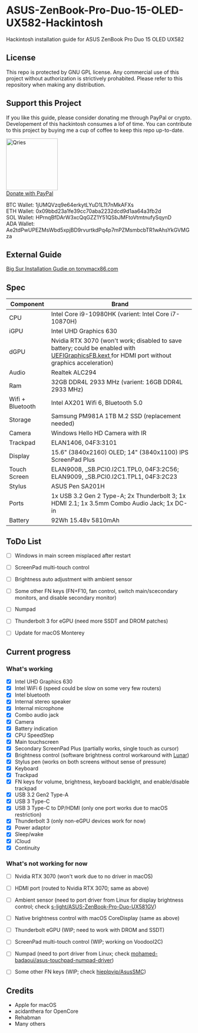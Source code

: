 # ASUS-ZenBook-Pro-Duo-15-OLED-UX582-Hackintosh
Hackintosh installation guide for ASUS ZenBook Pro Duo 15 OLED UX582


## License
This repo is protected by GNU GPL license. Any commercial use of this project without authorization is strictively prohabited. Please refer to this repository when making any distribution.


## Support this Project
If you like this guide, please consider donating me through PayPal or crypto. Developement of this hackintosh consumes a lof of time. You can contribute to this project by buying me a cup of coffee to keep this repo up-to-date.

<p>
<a href="https://www.paypal.com/donate/?hosted_button_id=YK65DJNB4UK2L">
         <img alt="Qries" src="https://raw.githubusercontent.com/shiecldk/ASUS-ZenBook-Pro-Duo-15-OLED-UX582-Hackintosh/main/PayPal.png"
          height="140"></a><br>
<a href="https://www.paypal.com/donate/?hosted_button_id=YK65DJNB4UK2L">Donate with PayPal</a></p>

<p>BTC Wallet: 1jUMQVzq9e64erkytLYuD1LTt7nMkAFXs<br>
ETH Wallet: 0x09bbd23a1fe39cc70aba2232dcd9d1aa64a3fb2d<br>
SOL Wallet: HPrnqBfDArW3xcQqGZZ1Y51QSbJMFtoVtmtnufySqynD<br>
ADA Wallet: Ae2tdPwUPEZMsWbd5xpjBD9rvurtkdPq4p7mPZMsmbcbTR1wAhsYkGVMGza</p>


## External Guide

<p>
<a href="https://www.tonymacx86.com/threads/guide-asus-zenbook-pro-duo-ux582-opencore.315661/">Big Sur Installation Gudie on tonymacx86.com</a></p>


## Spec

| Component | Brand |
| ----------- | ----------- |
| CPU | Intel Core i9-10980HK (varient: Intel Core i7-10870H) |
| iGPU | Intel UHD Graphics 630 |
| dGPU | Nvidia RTX 3070 (won't work; disabled to save battery; could be enabled with <a href="https://github.com/acidanthera/UEFIGraphicsFB"> UEFIGraphicsFB.kext </a> for HDMI port without graphics acceleration) |
| Audio | Realtek ALC294 |
| Ram | 32GB DDR4L 2933 MHz (varient: 16GB DDR4L 2933 MHz) |
| Wifi + Bluetooth | Intel AX201 Wifi 6, Bluetooth 5.0 |
| Storage | Samsung PM981A 1TB M.2 SSD (replacement needed) |
| Camera | Windows Hello HD Camera with IR |
| Trackpad | ELAN1406, 04F3:3101 |
| Display | 15.6" (3840x2160) OLED; 14" (3840x1100) IPS ScreenPad Plus |
| Touch Screen| ELAN9008, \_SB.PCI0.I2C1.TPL0, 04F3:2C56; ELAN9009, \_SB.PCI0.I2C1.TPL1, 04F3:2C23 |
| Stylus | ASUS Pen SA201H  |
| Ports | 1x USB 3.2 Gen 2 Type-A; 2x Thunderbolt 3; 1x HDMI 2.1; 1x 3.5mm Combo Audio Jack; 1x DC-in |
| Battery | 92Wh 15.48v 5810mAh |


## ToDo List
- [ ] Windows in main screen misplaced after restart
- [ ] ScreenPad multi-touch control
- [ ] Brightness auto adjustment with ambient sensor
- [ ] Some other FN keys (FN+F10, fan control, switch main/scecondary monitors, and disable secondary monitor)
- [ ] Numpad
- [ ] Thunderbolt 3 for eGPU (need more SSDT and DROM patches)
- [ ] Update for macOS Monterey


## Current progress

### What's working
- [x] Intel UHD Graphics 630
- [x] Intel WiFi 6 (speed could be slow on some very few routers)
- [x] Intel bluetooth
- [x] Internal stereo speaker
- [x] Internal microphone
- [x] Combo audio jack
- [x] Camera
- [x] Battery indication
- [x] CPU SpeedStep
- [x] Main touchscreen
- [x] Secondary ScreenPad Plus (partially works, single touch as cursor)
- [x] Brightness control (software brightness control workaround with <a href="https://github.com/alin23/Lunar/issues/398">Lunar</a>)
- [x] Stylus pen (works on both screens without sense of pressure)
- [x] Keyboard
- [x] Trackpad
- [x] FN keys for volume, brightness, keyboard backlight, and enable/disable trackpad
- [x] USB 3.2 Gen2 Type-A
- [x] USB 3 Type-C
- [x] USB 3 Type-C to DP/HDMI (only one port works due to macOS restriction)
- [x] Thunderbolt 3 (only non-eGPU devices work for now)
- [x] Power adaptor
- [x] Sleep/wake
- [x] iCloud
- [x] Continuity

### What's not working for now
- [ ] Nvidia RTX 3070 (won't work due to no driver in macOS)
- [ ] HDMI port (routed to Nvidia RTX 3070; same as above)
- [ ] Ambient sensor (need to port driver from Linux for display brightness control; check <a href="https://github.com/s-light/ASUS-ZenBook-Pro-Duo-UX581GV/tree/master/screen_brightness">s-light/ASUS-ZenBook-Pro-Duo-UX581GV</a>)
- [ ] Native brightness control with macOS CoreDisplay (same as above)
- [ ] Thunderbolt eGPU (WIP; need to work with DROM and SSDT)
- [ ] ScreenPad multi-touch control (WIP; working on VoodooI2C)
- [ ] Numpad (need to port driver from Linux; check <a href="https://github.com/mohamed-badaoui/asus-touchpad-numpad-driver">mohamed-badaoui/asus-touchpad-numpad-driver</a>)
- [ ] Some other FN keys (WIP; check <a href="https://github.com/hieplpvip/AsusSMC">hieplpvip/AsusSMC</a>)


## Credits
- Apple for macOS
- acidanthera for OpenCore
- Rehabman
- Many others